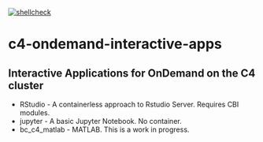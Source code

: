 [![shellcheck](https://github.com/UCSF-CBI/c4-ondemand-interactive-apps/actions/workflows/shellcheck.yml/badge.svg)](https://github.com/UCSF-CBI/c4-ondemand-interactive-apps/actions/workflows/shellcheck.yml)

# c4-ondemand-interactive-apps

## Interactive Applications for OnDemand on the C4 cluster

* RStudio - A containerless approach to Rstudio Server. Requires CBI modules.
* jupyter - A basic Jupyter Notebook. No container.
* bc_c4_matlab - MATLAB. This is a work in progress.

